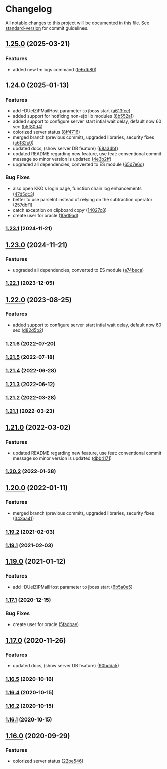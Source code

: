 # Changelog

All notable changes to this project will be documented in this file. See [standard-version](https://github.com/conventional-changelog/standard-version) for commit guidelines.

## [1.25.0](https://github.com/potpiejimmy/txm-cli/compare/v1.24.0...v1.25.0) (2025-03-21)


### Features

* added new tm logs command ([fe6db80](https://github.com/potpiejimmy/txm-cli/commit/fe6db80a3fe32dff0ab4c01cbf574e251ab68fc1))

## 1.24.0 (2025-01-13)


### Features

* add -DUelZiPMailHost parameter to jboss start ([a613fce](https://github.com/potpiejimmy/txm-cli/commit/a613fced0c3ce258992a789838d6f8d28ff15129))
* added support for hotfixing non-ejb lib modules ([8b552a1](https://github.com/potpiejimmy/txm-cli/commit/8b552a1eac55eb5f0027f2c12c4c79778b8759eb))
* added support to configure server start intial wait delay, default now 60 sec ([b5f80d4](https://github.com/potpiejimmy/txm-cli/commit/b5f80d4aaae1cc168c6141e5439f2546c2e22ab3))
* colorized server status ([8ff4716](https://github.com/potpiejimmy/txm-cli/commit/8ff47164a7981db3892bc8b63f65c678301496f1))
* merged branch (previous commit), upgraded libraries, security fixes ([c6f32c0](https://github.com/potpiejimmy/txm-cli/commit/c6f32c069b77e4bd33e1e1b02fea7508b2d6630c))
* updated docs, (show server DB feature) ([68a34bf](https://github.com/potpiejimmy/txm-cli/commit/68a34bf43ec3393d22a996c8121f24d4e48d8a15))
* updated README regarding new feature, use feat: conventional commit message so minor version is updated ([4e3b2ff](https://github.com/potpiejimmy/txm-cli/commit/4e3b2ff6b171cbea559d53129352d5fc5850190f))
* upgraded all dependencies, converted to ES module ([65d7e6d](https://github.com/potpiejimmy/txm-cli/commit/65d7e6dd3798bd7aaeeed21fef59ac7568366e55))


### Bug Fixes

* also open KKO's login page, function chain log enhancements ([47d5dc3](https://github.com/potpiejimmy/txm-cli/commit/47d5dc349144cf87d09ccbf85b2a7dd51cd67e38))
* better to use parseInt instead of relying on the subtraction operator ([257dbf1](https://github.com/potpiejimmy/txm-cli/commit/257dbf1e64dda93aa55ba7519fd22dc4bc4000b1))
* catch exception on clipboard copy ([14027c8](https://github.com/potpiejimmy/txm-cli/commit/14027c809124a40c6cae2f7122743f8474b7901b))
* create user for oracle ([10e19ad](https://github.com/potpiejimmy/txm-cli/commit/10e19ad42f7f7912ffaa022203fa470c3a5e4cda))

### [1.23.1](https://github.com/potpiejimmy/txm-cli/compare/v1.23.0...v1.23.1) (2024-11-21)

## [1.23.0](https://github.com/potpiejimmy/txm-cli/compare/v1.22.1...v1.23.0) (2024-11-21)


### Features

* upgraded all dependencies, converted to ES module ([a74beca](https://github.com/potpiejimmy/txm-cli/commit/a74beca1275164b7c0f60f9257a07e106ccb6f68))

### [1.22.1](https://github.com/potpiejimmy/txm-cli/compare/v1.22.0...v1.22.1) (2023-12-05)

## [1.22.0](https://github.com/potpiejimmy/txm-cli/compare/v1.21.6...v1.22.0) (2023-08-25)


### Features

* added support to configure server start intial wait delay, default now 60 sec ([d82d5b2](https://github.com/potpiejimmy/txm-cli/commit/d82d5b21556baa6f78cbe4a5c901884a08ceea5e))

### [1.21.6](https://github.com/potpiejimmy/txm-cli/compare/v1.21.5...v1.21.6) (2022-07-20)

### [1.21.5](https://github.com/potpiejimmy/txm-cli/compare/v1.21.4...v1.21.5) (2022-07-18)

### [1.21.4](https://github.com/potpiejimmy/txm-cli/compare/v1.21.2...v1.21.4) (2022-06-28)

### [1.21.3](https://github.com/potpiejimmy/txm-cli/compare/v1.21.2...v1.21.3) (2022-06-12)

### [1.21.2](https://github.com/potpiejimmy/txm-cli/compare/v1.21.1...v1.21.2) (2022-03-28)

### [1.21.1](https://github.com/potpiejimmy/txm-cli/compare/v1.21.0...v1.21.1) (2022-03-23)

## [1.21.0](https://github.com/potpiejimmy/txm-cli/compare/v1.20.2...v1.21.0) (2022-03-02)


### Features

* updated README regarding new feature, use feat: conventional commit message so minor version is updated ([dbb4171](https://github.com/potpiejimmy/txm-cli/commit/dbb4171acc791efd6a131ef2df5f6c41b134ffb6))

### [1.20.2](https://github.com/potpiejimmy/txm-cli/compare/v1.20.0...v1.20.2) (2022-01-28)

## [1.20.0](https://github.com/potpiejimmy/txm-cli/compare/v1.19.3...v1.20.0) (2022-01-11)


### Features

* merged branch (previous commit), upgraded libraries, security fixes ([343aa41](https://github.com/potpiejimmy/txm-cli/commit/343aa416338fcda1ded6a5e7b2bddafda5d06248))

### [1.19.2](https://github.com/potpiejimmy/txm-cli/compare/v1.19.1...v1.19.2) (2021-02-03)

### [1.19.1](https://github.com/potpiejimmy/txm-cli/compare/v1.19.0...v1.19.1) (2021-02-03)

## [1.19.0](https://github.com/potpiejimmy/txm-cli/compare/v1.17.1...v1.19.0) (2021-01-12)


### Features

* add -DUelZiPMailHost parameter to jboss start ([6b5a0e5](https://github.com/potpiejimmy/txm-cli/commit/6b5a0e56a3015b13cd4bbdd78997363cdf6fb018))

### [1.17.1](https://github.com/potpiejimmy/txm-cli/compare/v1.17.0...v1.17.1) (2020-12-15)


### Bug Fixes

* create user for oracle ([5fadbae](https://github.com/potpiejimmy/txm-cli/commit/5fadbaea95d7276e0524521692d1a9bf15530664))

## [1.17.0](https://github.com/potpiejimmy/txm-cli/compare/v1.16.5...v1.17.0) (2020-11-26)


### Features

* updated docs, (show server DB feature) ([90bdda5](https://github.com/potpiejimmy/txm-cli/commit/90bdda50e66668ed8f5b3017973700dee736d8cd))

### [1.16.5](https://github.com/potpiejimmy/txm-cli/compare/v1.16.4...v1.16.5) (2020-10-16)

### [1.16.4](https://github.com/potpiejimmy/txm-cli/compare/v1.16.3...v1.16.4) (2020-10-15)

### [1.16.2](https://github.com/potpiejimmy/txm-cli/compare/v1.16.1...v1.16.2) (2020-10-15)

### [1.16.1](https://github.com/potpiejimmy/txm-cli/compare/v1.16.0...v1.16.1) (2020-10-15)

## [1.16.0](https://github.com/potpiejimmy/txm-cli/compare/v0.15.1...v1.16.0) (2020-09-29)


### Features

* colorized server status ([22be546](https://github.com/potpiejimmy/txm-cli/commit/22be5461c8a6bdc2e593de5a1949fb5694ffb392))
